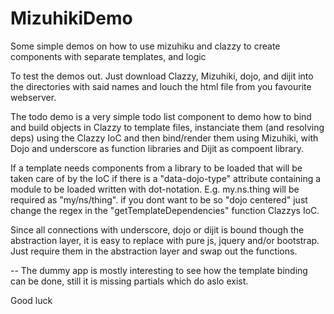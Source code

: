 MizuhikiDemo
============

Some simple demos on how to use mizuhiku and clazzy to create components with separate templates, and logic

To test the demos out. Just download Clazzy, Mizuhiki, dojo, and dijit into the directories with said names and louch the html file from you favourite webserver.

The todo demo is a very simple todo list component to demo how to bind and build objects in Clazzy to template files, instanciate them (and resolving deps) using the Clazzy IoC and then bind/render them using Mizuhiki, with Dojo and underscore as function libraries and Dijit as compoent library.

If a template needs components from a library to be loaded that will be taken care of by the IoC if there is a "data-dojo-type" attribute containing a module to be loaded written with dot-notation. E.g. my.ns.thing will be required as "my/ns/thing". if you dont want to be so "dojo centered" just change the regex in the "getTemplateDependencies" function Clazzys IoC.

Since all connections with underscore, dojo or dijit is bound though the abstraction layer, it is easy to replace with pure js, jquery and/or bootstrap. Just require them in the abstraction layer and swap out the functions.

--
The dummy app is mostly interesting to see how the template binding can be done, still it is missing partials which do aslo exist.

Good luck
